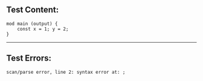 
Test Content: 
-------------------------
```
mod main (output) {
    const x = 1; y = 2;
}
```
------------------------

Test Errors:
-------------------------
```
scan/parse error, line 2: syntax error at: ;
```
